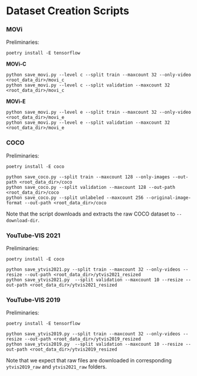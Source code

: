 # Dataset Creation Scripts

### MOVi

Preliminaries:

```
poetry install -E tensorflow
```

**MOVi-C**

```
python save_movi.py --level c --split train --maxcount 32 --only-video <root_data_dir>/movi_c
python save_movi.py --level c --split validation --maxcount 32 <root_data_dir>/movi_c
```

**MOVi-E**

```
python save_movi.py --level e --split train --maxcount 32 --only-video <root_data_dir>/movi_e
python save_movi.py --level e --split validation --maxcount 32 <root_data_dir>/movi_e
```

### COCO

Preliminaries:

```
poetry install -E coco
```

```
python save_coco.py --split train --maxcount 128 --only-images --out-path <root_data_dir>/coco
python save_coco.py --split validation --maxcount 128 --out-path <root_data_dir>/coco
python save_coco.py --split unlabeled --maxcount 256 --original-image-format --out-path <root_data_dir>/coco
```

Note that the script downloads and extracts the raw COCO dataset to `--download-dir`.

### YouTube-VIS 2021

Preliminaries:

```
poetry install -E coco
```

```
python save_ytvis2021.py --split train --maxcount 32 --only-videos --resize --out-path <root_data_dir>/ytvis2021_resized
python save_ytvis2021.py  --split validation --maxcount 10 --resize --out-path <root_data_dir>/ytvis2021_resized
```

### YouTube-VIS 2019

Preliminaries:
```
poetry install -E tensorflow
```

```
python save_ytvis2019.py --split train --maxcount 32 --only-videos --resize --out-path <root_data_dir>/ytvis2019_resized
python save_ytvis2019.py  --split validation --maxcount 10 --resize --out-path <root_data_dir>/ytvis2019_resized
```

Note that we expect that raw files are downloaded in corresponding `ytvis2019_raw` and `ytvis2021_raw` folders.
